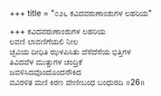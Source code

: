 +++
title = "೦೨೬ ಕವಿದವರುಣಾಂಶುಗಳ ಲಹರಿಯ"

+++
ಕವಿದವರುಣಾಂಶುಗಳ ಲಹರಿಯ   
ಲವಣಿ ಲಾವಣಿಗೆಯಲಿ ನೀಲ  
ಚ್ಛವಿಯ ದೀಧಿತಿ ಝಳಪಿಸಿತು ದೆಸೆದೆಸೆಯ ಭಿತ್ತಿಗಳ  
ತಿವಿದವೆಳ ಮುತ್ತುಗಳ ಚಂದ್ರಿಕೆ  
ಜವಳಿಸಿದವೊಂದೊಂದನೌಕಿದ  
ವವಿರಳಿತ ಮಣಿ ಕಿರಣ ವೇಣೀಬಂಧ ಬಂಧುರದಿ    ॥26॥